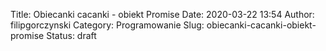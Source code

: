 Title: Obiecanki cacanki - obiekt Promise
Date: 2020-03-22 13:54
Author: filipgorczynski
Category: Programowanie
Slug: obiecanki-cacanki-obiekt-promise
Status: draft


